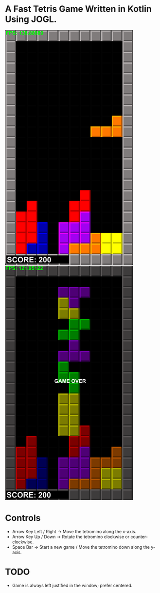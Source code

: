 # A Fast Tetris Game Written in Kotlin Using JOGL.

![gameplay](https://github.com/ultraviolet-jordan/tetris/blob/main/gameplay.png)
![gameover](https://github.com/ultraviolet-jordan/tetris/blob/main/gameover.png)

# Controls
- Arrow Key Left / Right -> Move the tetromino along the x-axis.
- Arrow Key Up / Down -> Rotate the tetromino clockwise or counter-clockwise.
- Space Bar -> Start a new game / Move the tetromino down along the y-axis.

# TODO
- Game is always left justified in the window; prefer centered.